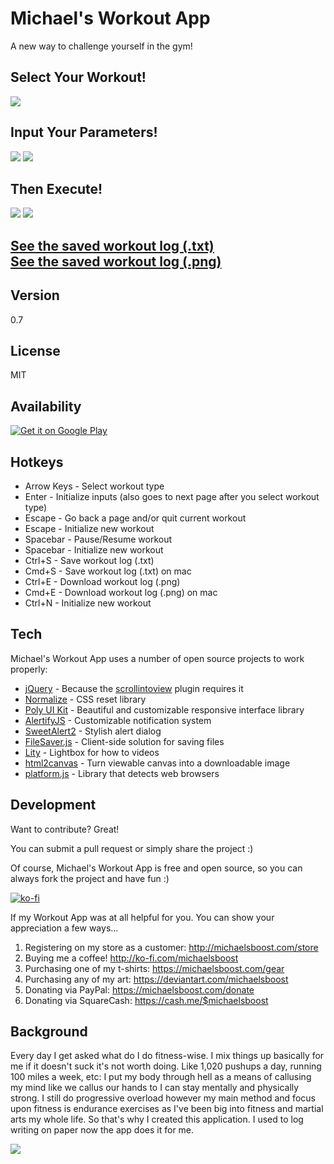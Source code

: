 Michael's Workout App
===================

A new way to challenge yourself in the gym!


Select Your Workout!
-------------

![](https://raw.githubusercontent.com/michaelsboost/Michaels-Workout-App/gh-pages/screenshot1.png)

Input Your Parameters!
-------------

![](https://raw.githubusercontent.com/michaelsboost/Michaels-Workout-App/gh-pages/screenshot2.png)
![](https://raw.githubusercontent.com/michaelsboost/Michaels-Workout-App/gh-pages/screenshot3.png)

Then Execute!
-------------

![](https://raw.githubusercontent.com/michaelsboost/Michaels-Workout-App/gh-pages/screenshot4.png)
![](https://raw.githubusercontent.com/michaelsboost/Michaels-Workout-App/gh-pages/screenshot5.png)

[See the saved workout log (.txt)](https://github.com/michaelsboost/Michaels-Workout-App/blob/gh-pages/workout_log%209_11_2019%205_34_35%20AM.txt)  
[See the saved workout log (.png)](https://github.com/michaelsboost/Michaels-Workout-App/blob/gh-pages/workout_log%209_11_2019%205_34_35%20AM.png)
-------------

Version
-------------

0.7

License
-------------

MIT

Availability
-------------

[![Get it on Google Play](https://play.google.com/intl/en_us/badges/images/generic/en_badge_web_generic.png)](https://play.google.com/store/apps/details?id=com.michael.workoutapp&pcampaignid=MKT-Other-global-all-co-prtnr-py-PartBadge-Mar2515-1)

Hotkeys
-------------

* Arrow Keys - Select workout type
* Enter  - Initialize inputs (also goes to next page after you select workout type)  
* Escape - Go back a page and/or quit current workout
* Escape - Initialize new workout
* Spacebar - Pause/Resume workout
* Spacebar - Initialize new workout
* Ctrl+S - Save workout log (.txt)   
* Cmd+S  - Save workout log (.txt) on mac  
* Ctrl+E - Download workout log (.png)  
* Cmd+E  - Download workout log (.png) on mac  
* Ctrl+N - Initialize new workout  

Tech
-------------

Michael's Workout App uses a number of open source projects to work properly:

* [jQuery](http://jquery.com/) - Because the [scrollintoview](https://github.com/litera/jquery-scrollintoview) plugin requires it
* [Normalize](https://github.com/necolas/normalize.css) - CSS reset library
* [Poly UI Kit](https://github.com/Guilh/Poly) - Beautiful and customizable responsive interface library
* [AlertifyJS](https://github.com/fabien-d/alertify.js/tree/0.3) - Customizable notification system
* [SweetAlert2](https://sweetalert2.github.io/) - Stylish alert dialog
* [FileSaver.js](https://github.com/eligrey/FileSaver.js/) - Client-side solution for saving files
* [Lity](https://sorgalla.com/lity/) - Lightbox for how to videos
* [html2canvas](https://html2canvas.hertzen.com) - Turn viewable canvas into a downloadable image
* [platform.js](https://github.com/bestiejs/platform.js/) - Library that detects web browsers

Development
-------------

Want to contribute? Great!  

You can submit a pull request or simply share the project :)

Of course, Michael's Workout App is free and open source, so you can always fork the project and have fun :)

[![ko-fi](https://az743702.vo.msecnd.net/cdn/kofi2.png?v=0)](https://ko-fi.com/michaelsboost)

If my Workout App was at all helpful for you. You can show your appreciation a few ways...

1) Registering on my store as a customer: http://michaelsboost.com/store
2) Buying me a coffee! http://ko-fi.com/michaelsboost
3) Purchasing one of my t-shirts: https://michaelsboost.com/gear
4) Purchasing any of my art: https://deviantart.com/michaelsboost
5) Donating via PayPal: https://michaelsboost.com/donate
6) Donating via SquareCash: https://cash.me/$michaelsboost

Background
-------------

Every day I get asked what do I do fitness-wise. I mix things up basically for me if it doesn't suck it's not worth doing. Like 1,020 pushups a day, running 100 miles a week, etc: I put my body through hell as a means of callusing my mind like we callus our hands to I can stay mentally and physically strong. I still do progressive overload however my main method and focus upon fitness is endurance exercises as I've been big into fitness and martial arts my whole life. So that's why I created this application. I used to log writing on paper now the app does it for me.

![](https://raw.githubusercontent.com/michaelsboost/Michaels-Workout-App/gh-pages/me.jpg)
